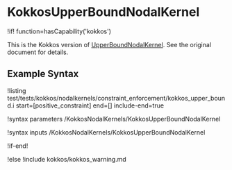 # KokkosUpperBoundNodalKernel

!if! function=hasCapability('kokkos')

This is the Kokkos version of [UpperBoundNodalKernel](UpperBoundNodalKernel.md). See the original document for details.

## Example Syntax

!listing test/tests/kokkos/nodalkernels/constraint_enforcement/kokkos_upper_bound.i start=[positive_constraint] end=[] include-end=true

!syntax parameters /KokkosNodalKernels/KokkosUpperBoundNodalKernel

!syntax inputs /KokkosNodalKernels/KokkosUpperBoundNodalKernel

!if-end!

!else
!include kokkos/kokkos_warning.md
